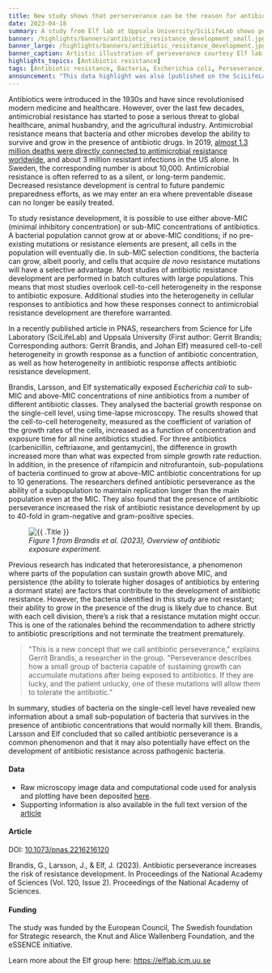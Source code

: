 ```yaml
---
title: New study shows that perserverance can be the reason for antibiotic resistance development
date: 2023-04-18
summary: A study from Elf lab at Uppsala University/SciLifeLab shows perseverance can be a reason for antibiotic resistance development in *E. coli*. Microscopy image data shared in SciLifeLab Data Repository.
banner: /highlights/banners/antibiotic_resistance_development_small.jpg
banner_large: /highlights/banners/antibiotic_resistance_development.jpg
banner_caption: Artistic illustration of perseverance courtesy Elf lab / Johan Elf, Irmeli Barkefors
highlights_topics: [Antibiotic resistance]
tags: [Antibiotic resistance, Bacteria, Escherichia coli, Perseverance, Time-lapse microscopy]
announcement: "This data highlight was also [published on the SciLifeLab Data Platform](https://data.scilifelab.se/highlights/antibiotic_resistance_development/), as the work described in this highlight constitutes data-driven life science. The Platform is a hub for data-driven life science in Sweden, containing multiple relevant resources, tools, and services. It includes information on multiple subjects, including infectious diseases, please check out the [Data Platform](https://data.scilifelab.se/) for more."
---
```


Antibiotics were introduced in the 1930s and have since revolutionised modern medicine and healthcare. However, over the last few decades, antimicrobial resistance has started to pose a serious threat to global healthcare, animal husbandry, and the agricultural industry. Antimicrobial resistance means that bacteria and other microbes develop the ability to survive and grow in the presence of antibiotic drugs. In 2019, [almost 1.3 million deaths were directly connected to antimicrobial resistance worldwide](https://www.thelancet.com/journals/lancet/article/PIIS0140-6736(21)02724-0/fulltext#%20), and about 3 million resistant infections in the US alone. In Sweden, the corresponding number is about 10,000. Antimicrobial resistance is often referred to as a silent, or long-term pandemic. Decreased resistance development is central to future pandemic preparedness efforts, as we may enter an era where preventable disease can no longer be easily treated.

To study resistance development, it is possible to use either above-MIC (minimal inhibitory concentration) or sub-MIC concentrations of antibiotics. A bacterial population cannot grow at or above-MIC conditions; if no pre-existing mutations or resistance elements are present, all cells in the population will eventually die. In sub-MIC selection conditions, the bacteria can grow, albeit poorly, and cells that acquire *de novo* resistance mutations will have a selective advantage. Most studies of antibiotic resistance development are performed in batch cultures with large populations. This means that most studies overlook cell-to-cell heterogeneity in the response to antibiotic exposure. Additional studies into the heterogeneity in cellular responses to antibiotics and how these responses connect to antimicrobial resistance development are therefore warranted.

In a recently published article in PNAS, researchers from Science for Life Laboratory (SciLifeLab) and Uppsala University (First author: Gerrit Brandis; Corresponding authors: Gerrit Brandis, and Johan Elf) measured cell-to-cell heterogeneity in growth response as a function of antibiotic concentration, as well as how heterogeneity in antibiotic response affects antibiotic resistance development.

Brandis, Larsson, and Elf systematically exposed *Escherichia coli* to sub-MIC and above-MIC concentrations of nine antibiotics from a number of different antibiotic classes. They analysed the bacterial growth response on the single-cell level, using time-lapse microscopy. The results showed that the cell-to-cell heterogeneity, measured as the coefficient of variation of the growth rates of the cells, increased as a function of concentration and exposure time for all nine antibiotics studied. For three antibiotics (carbenicillin, ceftriaxone, and gentamycin), the difference in growth increased more than what was expected from simple growth rate reduction. In addition, in the presence of rifampicin and nitrofurantoin, sub-populations of bacteria continued to grow at above-MIC antibiotic concentrations for up to 10 generations. The researchers defined antibiotic perseverance as the ability of a subpopulation to maintain replication longer than the main population even at the MIC. They also found that the presence of antibiotic perseverance increased the risk of antibiotic resistance development by up to 40-fold in gram-negative and gram-positive species.

<figure class="figure float-end mx-2 w-50">
<img src="/highlights/banners/antibiotic_resistance_development_graph.jpg" alt="{{ .Title }} " class="img-news-banner img-thumbnail">
<figcaption class="figure-caption mt-1"><i>Figure 1 from Brandis et al. (2023), Overview of antibiotic exposure experiment.</i></figcaption>
</figure>

Previous research has indicated that heteroresistance, a phenomenon where parts of the population can sustain growth above MIC, and persistence (the ability to tolerate higher dosages of antibiotics by entering a dormant state) are factors that contribute to the development of antibiotic resistance. However, the bacteria identified in this study are not resistant; their ability to grow in the presence of the drug is likely due to chance. But with each cell division, there’s a risk that a resistance mutation might occur.  This is one of the rationales behind the recommendation to adhere strictly to antibiotic prescriptions and not terminate the treatment prematurely.

>"This is a new concept that we call antibiotic perseverance," explains Gerrit Brandis, a researcher in the group. "Perseverance describes how a small group of bacteria capable of sustaining growth can accumulate mutations after being exposed to antibiotics. If they are lucky, and the patient unlucky, one of these mutations will allow them to tolerate the antibiotic.”

In summary, studies of bacteria on the single-cell level have revealed new information about a small sub-population of bacteria that survives in the presence of antibiotic concentrations that would normally kill them. Brandis, Larsson and Elf concluded that so called antibiotic perseverance is a common phenomenon and that it may also potentially have effect on the development of antibiotic resistance across pathogenic bacteria.

#### Data

* Raw microscopy image data and computational code used for analysis and plotting have been deposited [here](https://doi.org/10.17044/scilifelab.21517710).
* Supporting information is also available in the full text version of the [article](https://doi.org/10.1073/pnas.2216216120)

#### Article

DOI: [10.1073/pnas.2216216120](https://doi.org/10.1073/pnas.2216216120)

Brandis, G., Larsson, J., & Elf, J. (2023). Antibiotic perseverance increases the risk of resistance development. In Proceedings of the National Academy of Sciences (Vol. 120, Issue 2). Proceedings of the National Academy of Sciences.

#### Funding

The study was funded by the European Council, The Swedish foundation for Strategic research, the Knut and Alice Wallenberg Foundation, and the eSSENCE initiative.

Learn more about the Elf group here: <https://elflab.icm.uu.se>
